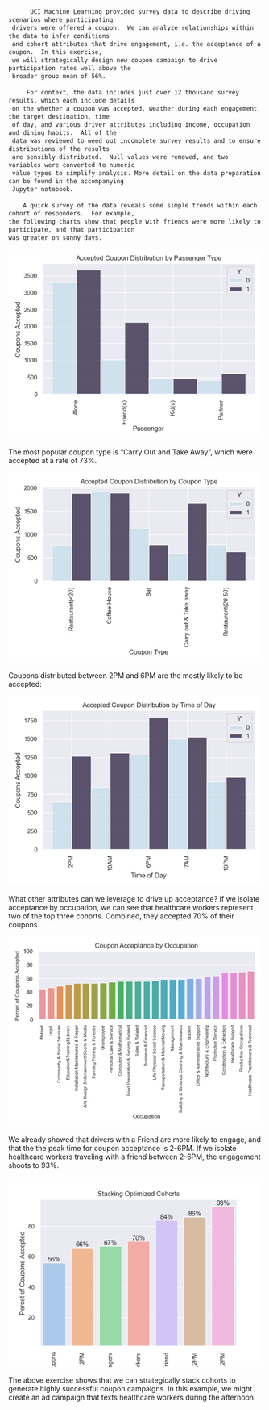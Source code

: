           UCI Machine Learning provided survey data to describe driving scenarios where participating 
     drivers were offered a coupon.  We can analyze relationships within the data to infer conditions 
     and cohort attributes that drive engagement, i.e. the acceptance of a coupon.  In this exercise, 
     we will strategically design new coupon campaign to drive participation rates well above the 
     broader group mean of 56%.
     
         For context, the data includes just over 12 thousand survey results, which each include details 
     on the whether a coupon was accepted, weather during each engagement, the target destination, time 
     of day, and various driver attributes including income, occupation and dining habits.  All of the 
     data was reviewed to weed out incomplete survey results and to ensure distributions of the results 
     are sensibly distributed.  Null values were removed, and two variables were converted to numeric 
     value types to simplify analysis. More detail on the data preparation can be found in the accompanying 
     Jupyter notebook.   
    
        A quick survey of the data reveals some simple trends within each cohort of responders.  For example, 
    the following charts show that people with friends were more likely to participate, and that participation 
    was greater on sunny days.

![alt text](https://github.com/JOSHUAGITBERG/Customer_Coupon/blob/main/images/passenger.png)

The most popular coupon type is “Carry Out and Take Away”, which were accepted at a rate of 73%.

![alt text](https://github.com/JOSHUAGITBERG/Customer_Coupon/blob/main/images/coupon.png)

Coupons distributed between 2PM and 6PM are the mostly likely to be accepted:

![alt text](https://github.com/JOSHUAGITBERG/Customer_Coupon/blob/main/images/time.png)

What other attributes can we leverage to drive up acceptance? If we isolate acceptance by occupation, we can see that healthcare workers represent two of the top three cohorts.  Combined, they accepted 70% of their coupons.  

![alt text](https://github.com/JOSHUAGITBERG/Customer_Coupon/blob/main/images/occupation.png)

We already showed that drivers with a Friend are more likely to engage, and that the the peak time for coupon acceptance is 2-6PM.  If we isolate healthcare workers traveling with a friend between 2-6PM, the engagement shoots to 93%.   

![alt text](https://github.com/JOSHUAGITBERG/Customer_Coupon/blob/main/images/summary.png)

The above exercise shows that we can strategically stack cohorts to generate highly successful coupon campaigns.  In this example, we might create an ad campaign that texts healthcare workers during the afternoon.   



